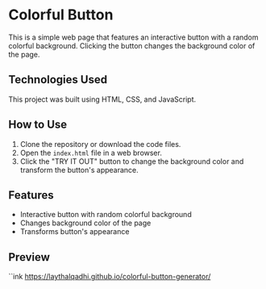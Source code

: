 # Colorful Button

This is a simple web page that features an interactive button with a random colorful background. Clicking the button changes the background color of the page.

## Technologies Used

This project was built using HTML, CSS, and JavaScript.

## How to Use

1. Clone the repository or download the code files.
2. Open the `index.html` file in a web browser.
3. Click the "TRY IT OUT" button to change the background color and transform the button's appearance.

## Features

- Interactive button with random colorful background
- Changes background color of the page
- Transforms button's appearance

## Preview
``ink
https://laythalqadhi.github.io/colorful-button-generator/
```
